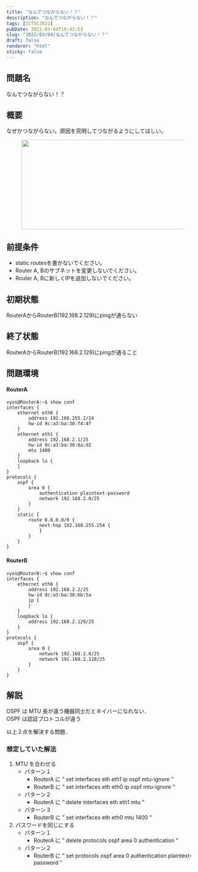 ```yaml
---
title: "なんでつながらない！？"
description: "なんでつながらない！？"
tags: [ICTSC2021]
pubDate: 2022-03-04T19:42:53
slug: "2022/03/04/なんでつながらない！？"
draft: false
renderer: "html"
sticky: false
---
```



<h2>問題名</h2>



<p>なんでつながらない！？</p>



<h2>概要</h2>



<p>なぜかつながらない。原因を究明してつながるようにしてほしい。</p>



<figure class="wp-block-image size-large"><img decoding="async" loading="lazy" width="512" height="234" src="/images/wp/2022/02/image-512x234.png.webp" alt="" class="wp-image-3530"/></figure>



<h2>前提条件</h2>



<ul><li>static routesを書かないでください。</li><li>Router A, Bのサブネットを変更しないでください。</li><li>Router A, Bに新しくIPを追加しないでください。</li></ul>



<h2>初期状態</h2>



<p>RouterAからRouterB(192.168.2.129)にpingが通らない</p>



<h2>終了状態</h2>



<p>RouterAからRouterB(192.168.2.129)にpingが通ること</p>



<h2>問題環境</h2>



<h4>RouterA</h4>


<div class="wp-block-syntaxhighlighter-code "><pre><code>vyos@RouterA:~$ show conf
interfaces {
    ethernet eth0 {
        address 192.168.255.2/24
        hw-id 9c:a3:ba:30:f4:4f
    }
    ethernet eth1 {
        address 192.168.2.1/25
        hw-id 9c:a3:ba:30:8a:d2
        mtu 1400
    }
    loopback lo {
    }
}
protocols {
    ospf {
        area 0 {
            authentication plaintext-password
            network 192.168.2.0/25
        }
    }
    static {
        route 0.0.0.0/0 {
            next-hop 192.168.255.254 {
            }
        }
    }
}</code></pre></div>


<h4>RouterB</h4>


<div class="wp-block-syntaxhighlighter-code "><pre><code>vyos@RouterB:~$ show conf
interfaces {
    ethernet eth0 {
        address 192.168.2.2/25
        hw-id 9c:a3:ba:30:6b:5a
        ip {
        }
    }
    loopback lo {
        address 192.168.2.129/25
    }
}
protocols {
    ospf {
        area 0 {
            network 192.168.2.0/25
            network 192.168.2.128/25
        }
    }
}</code></pre></div>


<h2>解説</h2>



<p>OSPF は MTU 長が違う機器同士だとネイバーになれない．<br>
OSPF は認証プロトコルが違う</p>



<p>以上２点を解決する問題．</p>



<h3> 想定していた解法</h3>



<ol><li>MTU を合わせる<ul><li>パターン１ <ul><li>RouterA に &#8221; set interfaces eth eth1 ip ospf mtu-ignore &#8220;</li><li>RouterB に &#8221; set interfaces eth eth0 ip ospf mtu-ignore &#8220;</li></ul></li><li>パターン２<ul><li>RouterA に &#8221; delete interfaces eth eth1 mtu &#8221; </li></ul></li><li>パターン３<ul><li>RouterB に &#8221; set interfaces eth eth0 mtu 1400 &#8220;</li></ul></li></ul></li><li>パスワードを同じにする<ul><li>パターン１<ul><li>RouterA に &#8221; delete protocols ospf area 0 authentication &#8221; </li></ul></li><li>パターン２<ul><li>RouterB に &#8221; set protocols ospf area 0 authentication plaintext-password &#8220;</li></ul></li></ul></li></ol>

